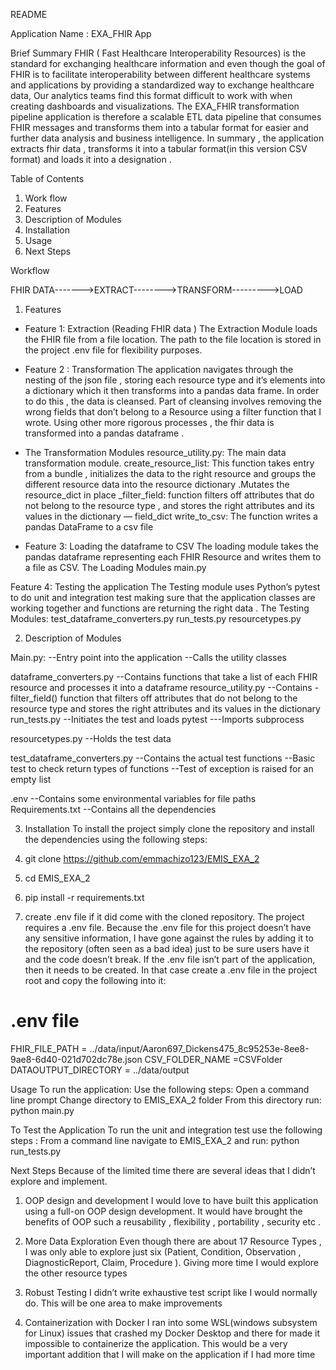 


README
 
Application Name :
EXA_FHIR App

Brief Summary
FHIR ( Fast Healthcare Interoperability Resources) is the standard for exchanging healthcare information and even though the  goal of FHIR is to facilitate interoperability between different healthcare systems and applications by providing a standardized way to exchange healthcare data, Our analytics teams find this format difficult to work with when creating dashboards and visualizations.
The EXA_FHIR transformation pipeline application is therefore  a scalable ETL  data pipeline that consumes FHIR messages and transforms them into a tabular format for easier and further data analysis and  business intelligence.
In summary , the  application extracts fhir data , transforms it into a tabular format(in this version CSV format)  and loads it into a designation .
 
 
Table of Contents
 
1.  Work  flow
2.   Features
3.  Description of Modules
4.  Installation
5.  Usage
6.  Next Steps
 
 

Workflow

FHIR DATA------->EXTRACT-------->TRANSFORM--------->LOAD

1. Features
- Feature 1: Extraction (Reading FHIR data )
The Extraction Module loads the FHIR file from a file location. The path to the file location is stored in the project .env file  for flexibility purposes.
 
- Feature 2 : Transformation
The application navigates through the  nesting of the json file , storing each resource type and it’s elements into a dictionary which it then transforms into a pandas data frame.
In order to do this , the data is cleansed.
Part of cleansing involves removing the  wrong fields that don’t belong to a Resource using a filter function that I wrote.
Using other  more rigorous processes , the fhir data is transformed into a pandas dataframe .

- The Transformation Modules
resource_utility.py: The main data transformation module.
create_resource_list: This function takes entry from a bundle , initializes the data to the right resource and groups the different resource data into the resource dictionary .Mutates the resource_dict in place
_filter_field: function filters off attributes that do not belong to the resource type , and stores the right attributes and its values in the dictionary — field_dict
write_to_csv:  The function writes a  pandas DataFrame to a csv file
 
- Feature 3: Loading the dataframe to CSV
The loading module takes the pandas dataframe representing each FHIR Resource and writes them to a file as CSV.
The Loading Modules
main.py
 
Feature  4: Testing the application
The Testing module uses Python’s  pytest to  do unit and integration test making sure that the application classes are working together and functions are returning the right data .
The Testing Modules:
test_dataframe_converters.py
run_tests.py
resourcetypes.py

2. Description of Modules

Main.py:
--Entry point into the application
--Calls the utility classes

dataframe_converters.py
--Contains functions that take a list of  each FHIR resource and processes it into a dataframe
resource_utility.py
--Contains  -filter_field() function that filters off attributes that do not belong to the resource type and stores the right attributes and its values in the dictionary
run_tests.py
--Initiates the test and loads pytest
---Imports subprocess


resourcetypes.py
--Holds the test data

test_dataframe_converters.py
--Contains the actual test functions
--Basic test to check return types of functions
--Test of exception is raised for an empty list
 
.env
--Contains some environmental variables for file paths
Requirements.txt
--Contains all the dependencies
 
 
 
 3. Installation
To install the project simply clone the repository and install the dependencies using 
the following steps:

1. 	git clone https://github.com/emmachizo123/EMIS_EXA_2
2. 	cd EMIS_EXA_2
3. 	pip install -r requirements.txt
4. 	 create .env file if it did come with the cloned repository.
The project requires a .env file.
Because the .env file for this project doesn’t have any sensitive information, 
I have gone against the rules by adding it to the repository (often seen as a bad idea) 
just to be sure users have it and the code doesn’t break.
If the .env file isn’t part of the application, then it  needs to be created.
In that case create a .env file in the project root and copy the following into it:
 
# .env file
FHIR_FILE_PATH = ../data/input/Aaron697_Dickens475_8c95253e-8ee8-9ae8-6d40-021d702dc78e.json
CSV_FOLDER_NAME =CSVFolder
DATAOUTPUT_DIRECTORY = ../data/output
 
 
Usage
To run the application:
Use the following steps:
Open a command line prompt
Change directory to EMIS_EXA_2 folder
From this directory run:
python main.py
 
 
 
To Test the Application
To run the unit and integration test use the following steps :
From a command line navigate to EMIS_EXA_2 and  run:
python run_tests.py
 
 
 
Next Steps
Because of the limited time there are several ideas that I didn’t explore and implement.
1. 	OOP design  and development
I would  love to have built this application using a full-on OOP design  development. 
It would have brought the benefits of OOP such a reusability , flexibility , portability , 
security etc .
 
2. 	More Data Exploration
Even though there are about 17 Resource Types , I was only able to explore just 
six (Patient, Condition, Observation , DiagnosticReport, Claim, Procedure ).
Giving more time I would explore the other resource types
 
3. 	 Robust Testing
I didn’t write exhaustive test script like I would normally do. 
This will be one area to make improvements

4. 	Containerization with Docker
I ran into some WSL(windows subsystem for Linux) issues that crashed my Docker Desktop and 
there for  made it impossible to containerize the application. 
This would be a very important addition that I will make on the application 
if I had more time
 
 
 
